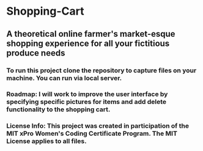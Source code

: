 # Shopping-Cart
## A theoretical online farmer's market-esque shopping experience for all your fictitious produce needs
### To run this project clone the repository to capture files on your machine.  You can run via local server.
### Roadmap:  I will work to improve the user interface by specifying specific pictures for items and add delete functionality to the shopping cart.
### License Info:  This project was created in participation of the MIT xPro Women's Coding Certificate Program. The MIT License applies to all files.
